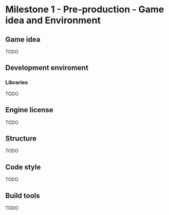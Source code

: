 # Milestone 1 - Pre-production - Game idea and Environment
## Game idea
TODO
## Development enviroment
### Libraries
TODO
## Engine license
TODO
## Structure
TODO
## Code style
TODO
## Build tools
TODO
